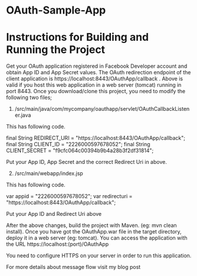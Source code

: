 # OAuth-Sample-App

# Instructions for Building and Running the Project

Get your OAuth application registered in Facebook Developer account and obtain App ID and App Secret values. The OAuth redirection endpoint of the client application is https://localhost:8443/OAuthApp/callback . Above is valid if you host this web application in a web server (tomcat) running in port 8443. Once you download/clone this project, you need to modify the following two files;

  1.   /src/main/java/com/mycompany/oauthapp/servlet/OAuthCallbackListener.java

This has following code.

final String REDIRECT_URI = "https://localhost:8443/OAuthApp/callback"; final String CLIENT_ID = "2226000597678052"; final String CLIENT_SECRET = "f9cfc064c00394b9b4a28b3f2df31814";

Put your App ID, App Secret and the correct Redirect Uri in above.

  2.  /src/main/webapp/index.jsp

This has following code.

var appid = "2226000597678052"; var redirecturi = "https://localhost:8443/OAuthApp/callback";

Put your App ID and Redirect Uri above

After the above changes, build the project with Maven. (eg: mvn clean install). Once you have got the OAuthApp.war file in the target directory, deploy it in a web server (eg: tomcat). You can access the application with the URL https://localhost:(port)/OAuthApp

You need to configure HTTPS on your server in order to run this application.

For more details about message flow visit my blog post 
